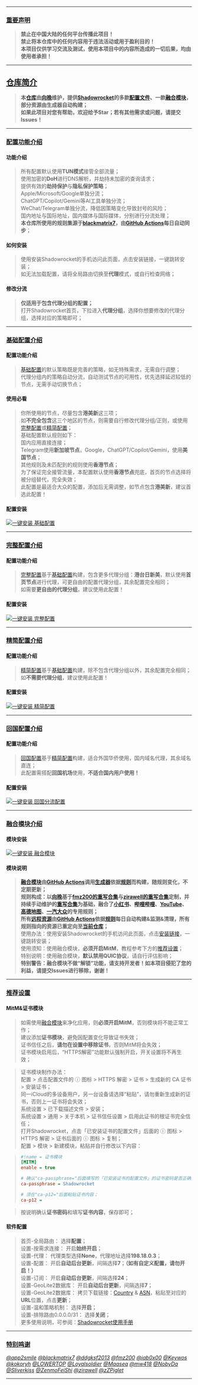 
---

### [重要声明](#重要声明)<br>
> **禁止在中国大陆的任何平台传播此项目！**<br>
> **禁止将本仓库中的任何内容用于违法活动或用于盈利目的！**<br>
> **本项目仅供学习交流及测试，使用本项目中的内容所造成的一切后果，均由使用者承担！**<br>

---

## [仓库简介](#仓库简介)<br>
> **本[仓库](https://github.com/XiangwanGuan/Shadowrocket)由[向晚](https://t.me/xiangwanguan)维护，提供[Shadowrocket](https://apps.apple.com/app/shadowrocket/id932747118)的多款[配置文件](#配置功能介绍)、一款[融合模块](#融合模块介绍)，部分资源由生成器自动构建；**<br>
> **如果此项目对您有帮助，欢迎给予Star；若有其他需求或问题，请提交Issues！**<br>

---

### [配置功能介绍](#配置功能介绍)<br>
#### 功能介绍<br>
> 所有配置默认使用**TUN模式**接管全部流量；<br>
> 使用加密的**DoH**进行DNS解析，并劫持未加密的查询请求；<br>
> 提供有效的**劫持保护**与**隐私保护策略**；<br>
> Apple/Microsoft/Google单独分流；<br>
> ChatGPT/Copilot/Gemini等AI工具单独分流；<br>
> WeChat/Telegram单独分流，降低因策略变化导致封号的风险；<br>
> 国内地址与国际地址，国内媒体与国际媒体，分别进行分流处理；<br>
> **本仓库所使用的规则集源于[blackmatrix7](https://github.com/blackmatrix7/ios_rule_script/tree/master/rule/QuantumultX)，由[GitHub Actions](https://github.com/XiangwanGuan/Shadowrocket/blob/main/.github/workflows/Update%20RuleFiles.yml)每日自动同步**；<br>

#### 如何安装<br>
> 使用安装Shadowrocket的手机访问此页面，点击安装链接，一键跳转安装；<br>
> 如无法加载配置，请将全局路由切换至**代理**模式，或自行检查网络；<br>

#### 修改分流<br>
> **仅适用于包含代理分组的配置；**<br>
> 打开Shadowrocket首页，下拉进入**代理分组**，选择你想要修改的代理分组，选择对应的策略即可；<br>

---

### [基础配置介绍](#基础配置介绍)<br>
#### 配置功能介绍<br>
> [基础配置](https://github.com/XiangwanGuan/Shadowrocket/blob/main/Rules.conf)的默认策略既是完善的策略，如无特殊需求，无需自行调整；<br>
> 代理分组内的策略自动分流，自动测试节点的可用性，优先选择延迟较低的节点，无需手动切换节点；<br>

#### 使用必看<br>
> 你所使用的节点，尽量包含**港美新**这三项；<br>
> 如**不完全包含**这三个地区的节点，则需要自行修改代理分组/正则，或使用[完整配置](https://github.com/XiangwanGuan/Shadowrocket/blob/main/RulesFull.conf)或[精简配置](https://github.com/XiangwanGuan/Shadowrocket/blob/main/RulesLite.conf)；<br>
> 基础配置默认规则如下：<br>
> 国内应用直接连接；<br>
> Telegram使用**新加坡节点**，Google，ChatGPT/Copilot/Gemini，使用**美国节点**；<br>
> 其他规则及未匹配到的规则使用**香港节点**；<br>
> 为了保证完全接管流量，本配置默认使用**香港节点**兜底，首页的节点选择将被分组替代，完全失效；<br>
> 此配置是最适合大众的配置，添加后无需调整，如节点包含**港美新**，建议首选此配置！<br>

#### 配置安装<br>
[![一键安装 基础配置](https://img.shields.io/static/v1?label=一键安装&message=Rules.conf&color=grey&logo=googledocs&logoColor=white&labelColor=orange&messageColor=white)](https://lowertop.github.io/Shadowrocket-First/redirect.html?url=shadowrocket://config/add/https://xiangwanguan.github.io/Shadowrocket/Rules.conf "一键安装：基础配置")<br>

---

### [完整配置介绍](#完整配置介绍)<br>
#### 配置功能介绍<br>
> [完整配置](https://github.com/XiangwanGuan/Shadowrocket/blob/main/RulesFull.conf)基于[基础配置](https://github.com/XiangwanGuan/Shadowrocket/blob/main/Rules.conf)构建，包含更多代理分组：**港台日新美**，默认使用**首页节点**进行代理，可更自由的配置代理分组，其余配置完全相同；<br>
> 如需要**更自由的代理分组**，建议使用此配置！<br>

#### 配置安装<br>
[![一键安装 完整配置](https://img.shields.io/static/v1?label=一键安装&message=RulesFull.conf&color=grey&logo=googledocs&logoColor=white&labelColor=orange&messageColor=white)](https://lowertop.github.io/Shadowrocket-First/redirect.html?url=shadowrocket://config/add/https://xiangwanguan.github.io/Shadowrocket/RulesFull.conf "一键安装：完整配置")<br>

---

### [精简配置介绍](#精简配置介绍)<br>
#### 配置功能介绍<br>
> [精简配置](https://github.com/XiangwanGuan/Shadowrocket/blob/main/RulesLite.conf)基于[基础配置](https://github.com/XiangwanGuan/Shadowrocket/blob/main/Rules.conf)构建，除不包含代理分组以外，其余配置完全相同；<br>
> 如**不需要代理分组**，建议使用此配置！<br>

#### 配置安装<br>
[![一键安装 精简配置](https://img.shields.io/static/v1?label=一键安装&message=RulesLite.conf&color=grey&logo=googledocs&logoColor=white&labelColor=orange&messageColor=white)](https://lowertop.github.io/Shadowrocket-First/redirect.html?url=shadowrocket://config/add/https://xiangwanguan.github.io/Shadowrocket/RulesLite.conf "一键安装：精简配置")<br>

---

### [回国配置介绍](#回国配置介绍)<br>
#### 配置功能介绍<br>
> [回国配置](https://github.com/XiangwanGuan/Shadowrocket/blob/main/RulesBackCN.conf)基于[精简配置](https://github.com/XiangwanGuan/Shadowrocket/blob/main/RulesLite.conf)构建，适合外国华侨使用，国内域名代理，其余域名直连；<br>
> 此配置需搭配**回国机场**使用，**不适合国内用户使用！**<br>

#### 配置安装<br>
[![一键安装 回国分流配置](https://img.shields.io/static/v1?label=一键安装&message=RulesBackCN.conf&color=grey&logo=googledocs&logoColor=white&labelColor=orange&messageColor=white)](https://lowertop.github.io/Shadowrocket-First/redirect.html?url=shadowrocket://config/add/https://xiangwanguan.github.io/Shadowrocket/RulesBackCN.conf "一键安装：回国分流配置")<br>

---

### [融合模块介绍](#融合模块介绍)<br>
#### 模块安装<br>
[![一键安装 融合模块](https://img.shields.io/static/v1?label=一键安装&message=融合模块&color=grey&logo=lvgl&logoColor=white&labelColor=blue&messageColor=white)](https://lowertop.github.io/Shadowrocket-First/redirect.html?url=shadowrocket://install?module=https://xiangwanguan.github.io/Shadowrocket/Module.sgmodule "一键安装：融合模块")<br>

#### 模块说明<br>
> **[融合模块](https://github.com/XiangwanGuan/Shadowrocket/blob/main/Module.sgmodule)由[GitHub Actions](https://github.com/XiangwanGuan/Shadowrocket/blob/main/.github/workflows/Update%20ModuleRules.yml)调用[生成器](https://github.com/XiangwanGuan/Shadowrocket/blob/main/ModuleBuild/ModuleBuild.py)依据[规则](https://github.com/XiangwanGuan/Shadowrocket/blob/main/ModuleBuild/BuildList.conf)而构建，随规则变化，不定期更新；**<br>
> **规则构成：以[向晚](https://t.me/xiangwanguan)基于[fmz200的重写合集](https://github.com/fmz200/wool_scripts/blob/main/QuantumultX/rewrite/chongxie.txt)与[zirawell的重写合集](https://github.com/zirawell/R-Store/blob/main/Rule/QuanX/Adblock/All/filter/allAdBlock.list)定制，并持续手动维护的[重写合集](https://github.com/XiangwanGuan/Shadowrocket/blob/main/Rewrite/XiangwanConfig/RewriteBuild.conf)为基础，融合了[小红书](https://github.com/XiangwanGuan/Shadowrocket/blob/main/Rewrite/XiangwanConfig/Rednote.conf)、[哔哩哔哩](https://github.com/XiangwanGuan/Shadowrocket/blob/main/Rewrite/XiangwanConfig/Bilibili.conf)、[YouTube](https://github.com/XiangwanGuan/Shadowrocket/blob/main/Rewrite/XiangwanConfig/YouTube.conf)、[高德地图](https://github.com/XiangwanGuan/Shadowrocket/blob/main/Rewrite/XiangwanConfig/Amap.js)、[一汽大众](https://github.com/XiangwanGuan/Shadowrocket/blob/main/Rewrite/XiangwanConfig/FAWVW.js)的专用规则；**<br>
> **所有[远程资源](https://github.com/XiangwanGuan/Shadowrocket/blob/main/Rewrite/JavaScriptCheck.md)由[GitHub Actions](https://github.com/XiangwanGuan/Shadowrocket/blob/main/.github/workflows/Update%20RewriteFiles.yml)依据[规则](https://github.com/XiangwanGuan/Shadowrocket/blob/main/Rewrite/JavaScriptBuild.conf)每日自动构建&监测&清理，所有规则指向的资源已重定向至[当前仓库](https://github.com/XiangwanGuan/Shadowrocket/tree/main/Rewrite/JavaScript)；**<br>
> 使用办法：使用安装Shadowrocket的手机访问此页面，点击[安装链接](https://lowertop.github.io/Shadowrocket-First/redirect.html?url=shadowrocket://install?module=https://xiangwanguan.github.io/Shadowrocket/Module.sgmodule)，一键跳转安装；<br>
> 使用须知：使用融合模块，**必须开启MitM**，教程参考下方的[推荐设置](#推荐设置)；<br>
> 特别说明：使用融合模块，**默认禁用QUIC协议**，请自行评估影响；<br>
> **特别警告：融合模块不做“解锁”功能，请支持开发者！如本项目侵犯了您的利益，请提交Issues进行移除，谢谢！**<br>

---

### [推荐设置](#推荐设置)<br>
#### MitM&证书模块<br>
> 如需使用[融合模块](#融合模块介绍)来净化应用，则**必须开启MitM**，否则模块将不能正常工作；<br>
> 建议添加**证书模块**，避免因配置变化导致证书失效；<br>
> 证书信任之后，**请勿在设置中移除证书**，否则MitM将会失效；<br>
> 证书模块启用后，“HTTPS解密”功能默认强制开启，开关设置将不再生效；<br>

> 证书模块制作办法：<br>
> 配置 > 点击配置文件的 ⓘ 图标 > HTTPS 解密 > 证书 > 生成新的 CA 证书 > 安装证书；<br>
> 同一iCloud的多设备用户，另一台设备请选择“粘贴”，请勿重新生成新的证书，否则上一证书将会失效；<br>
> 系统设置 > 已下载描述文件 > 安装；<br>
> 系统设置 > 通用 > 关于本机 > 证书信任设置 > 启用此证书的根证书完全信任；<br>
> 打开Shadowrocket，点击「已安装证书的配置文件」后面的 ⓘ 图标 > HTTPS 解密 > 证书后面的 ⓘ 图标 > 复制；<br>
> 配置 > 模块 > 新建模块，粘贴并自行修改以下内容：<br>

> ```ini
> #!name = 证书模块
> [MITM]
> enable = true
>
> # 确认"ca-passphrase="后面填写的「已安装证书的配置文件」的证书密码是否正确，Shadowrocket是默认密码；
> ca-passphrase = Shadowrocket
>
> # 须在"ca-p12="后面粘贴证书内容；
> ca-p12 = 
> ```

> 按说明确认**证书密码**和填写**证书内容**，保存即可；<br>

#### 软件配置<br>
> 首页-全局路由：
选择**配置**；<br>
> 设置-按需求连接：
开启**始终开启**；<br>
> 设置-代理：
代理类型选择**None**，代理地址选择**198.18.0.3**；<br>
> 设置-配置：
开启**自动后台更新**，间隔选择**7**；**（如有自定义配置，请勿开启！）**<br>
> 设置-订阅：
开启**自动后台更新**，间隔选择**24**；<br>
> 设置-GeoLite2数据库：
开启**自动后台更新**，间隔选择**7**；<br>
> 设置-GeoLite2数据库：
拷贝下载链接：[Country](https://raw.githubusercontent.com/Loyalsoldier/geoip/release/Country-only-cn-private.mmdb) & [ASN](https://raw.githubusercontent.com/Loyalsoldier/geoip/release/Country-asn.mmdb)，粘贴至对应的**URL**位置，点击**更新**；<br>
> 设置-温和策略机制：
选择**开启**；<br>
> 设置-排除路由0.0.0.0/31：
选择**关闭**；<br>
> 更多使用说明，可参阅：[Shadowrocket使用手册](https://github.com/LOWERTOP/Shadowrocket)

---

### [特别鸣谢](#特别鸣谢)<br>
[*@app2smile*](https://github.com/app2smile/rules)
[*@blackmatrix7*](https://github.com/blackmatrix7)
[*@ddgksf2013*](https://github.com/ddgksf2013/ddgksf2013)
[*@fmz200*](https://github.com/fmz200/wool_scripts)
[*@iab0x00*](https://github.com/iab0x00/ProxyRules)
[*@Keywos*](https://github.com/Keywos/rule)
[*@kokoryh*](https://github.com/kokoryh/Sparkle)
[*@LOWERTOP*](https://github.com/LOWERTOP/Shadowrocket-First)
[*@Loyalsoldier*](https://github.com/Loyalsoldier/geoip)
[*@Maasea*](https://github.com/Maasea/sgmodule)
[*@mw418*](https://github.com/mw418/Loon)
[*@NobyDa*](https://github.com/NobyDa/Script)
[*@Sliverkiss*](https://github.com/Sliverkiss/QuantumultX)
[*@ZenmoFeiShi*](https://github.com/ZenmoFeiShi/Qx)
[*@zirawell*](https://github.com/zirawell/R-Store)
[*@zZPiglet*](https://github.com/zZPiglet/Task)<br>

---
